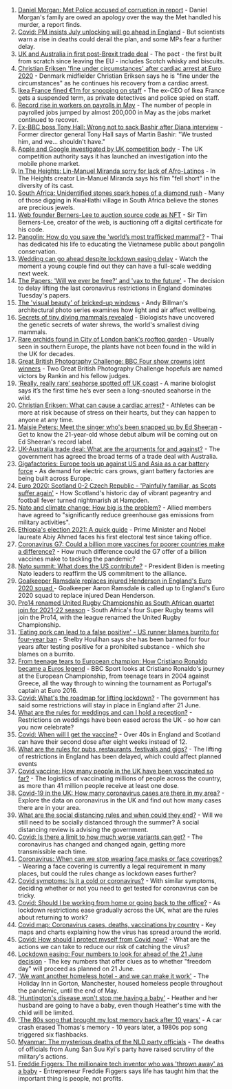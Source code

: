 1. [Daniel Morgan: Met Police accused of corruption in report](https://www.bbc.co.uk/news/uk-57484219) - Daniel Morgan's family are owed an apology over the way the Met handled his murder, a report finds.
2. [Covid: PM insists July unlocking will go ahead in England](https://www.bbc.co.uk/news/uk-57478760) - But scientists warn a rise in deaths could derail the plan, and some MPs fear a further delay.
3. [UK and Australia in first post-Brexit trade deal](https://www.bbc.co.uk/news/business-57478412) - The pact - the first built from scratch since leaving the EU - includes Scotch whisky and biscuits.
4. [Christian Eriksen 'fine under circumstances' after cardiac arrest at Euro 2020](https://www.bbc.co.uk/sport/football/57480130) - Denmark midfielder Christian Eriksen says he is "fine under the circumstances" as he continues his recovery from a cardiac arrest.
5. [Ikea France fined €1m for snooping on staff](https://www.bbc.co.uk/news/world-europe-57482168) - The ex-CEO of Ikea France gets a suspended term, as private detectives and police spied on staff.
6. [Record rise in workers on payrolls in May](https://www.bbc.co.uk/news/business-57480167) - The number of people in payrolled jobs jumped by almost 200,000 in May as the jobs market continued to recover.
7. [Ex-BBC boss Tony Hall: Wrong not to sack Bashir after Diana interview](https://www.bbc.co.uk/news/entertainment-arts-57481098) - Former director general Tony Hall says of Martin Bashir: "We trusted him, and we... shouldn't have."
8. [Apple and Google investigated by UK competition body](https://www.bbc.co.uk/news/technology-57484720) - The UK competition authority says it has launched an investigation into the mobile phone market.
9. [In The Heights: Lin-Manuel Miranda sorry for lack of Afro-Latinos](https://www.bbc.co.uk/news/entertainment-arts-57481316) - In The Heights creator Lin-Manuel Miranda says his film "fell short" in the diversity of its cast.
10. [South Africa: Unidentified stones spark hopes of a diamond rush](https://www.bbc.co.uk/news/world-africa-57483877) - Many of those digging in KwaHlathi village in South Africa believe the stones are precious jewels.
11. [Web founder Berners-Lee to auction source code as NFT](https://www.bbc.co.uk/news/technology-57474504) - Sir Tim Berners-Lee, creator of the web, is auctioning off a digital certificate for his code.
12. [Pangolin: How do you save the 'world’s most trafficked mammal'?](https://www.bbc.co.uk/news/science-environment-57477560) - Thai has dedicated his life to educating the Vietnamese public about pangolin conservation.
13. [Wedding can go ahead despite lockdown easing delay](https://www.bbc.co.uk/news/uk-57478526) - Watch the moment a young couple find out they can have a full-scale wedding next week.
14. [The Papers: 'Will we ever be free?' and 'vax to the future'](https://www.bbc.co.uk/news/blogs-the-papers-57478106) - The decision to delay lifting the last coronavirus restrictions in England dominates Tuesday's papers.
15. [The 'visual beauty' of bricked-up windows](https://www.bbc.co.uk/news/in-pictures-57349499) - Andy Billman's architectural photo series examines how light and air affect wellbeing.
16. [Secrets of tiny diving mammals revealed](https://www.bbc.co.uk/news/science-environment-57470976) - Biologists have uncovered the genetic secrets of water shrews, the world's smallest diving mammals.
17. [Rare orchids found in City of London bank's rooftop garden](https://www.bbc.co.uk/news/uk-england-london-57439921) - Usually seen in southern Europe, the plants have not been found in the wild in the UK for decades.
18. [Great British Photography Challenge: BBC Four show crowns joint winners](https://www.bbc.co.uk/news/entertainment-arts-57473736) - Two Great British Photography Challenge hopefuls are named victors by Rankin and his fellow judges.
19. [‘Really, really rare’ seahorse spotted off UK coast](https://www.bbc.co.uk/news/science-environment-57448237) - A marine biologist says it’s the first time he’s ever seen a long-snouted seahorse in the wild.
20. [Christian Eriksen: What can cause a cardiac arrest?](https://www.bbc.co.uk/news/health-57469627) - Athletes can be more at risk because of stress on their hearts, but they can happen to anyone at any time.
21. [Maisie Peters: Meet the singer who's been snapped up by Ed Sheeran](https://www.bbc.co.uk/news/entertainment-arts-57468169) - Get to know the 21-year-old whose debut album will be coming out on Ed Sheeran's record label.
22. [UK-Australia trade deal: What are the arguments for and against?](https://www.bbc.co.uk/news/57173498) - The government has agreed the broad terms of a trade deal with Australia.
23. [Gigafactories: Europe tools up against US and Asia as a car battery force](https://www.bbc.co.uk/news/business-57382472) - As demand for electric cars grows, giant battery factories are being built across Europe.
24. [Euro 2020: Scotland 0-2 Czech Republic - 'Painfully familiar, as Scots suffer again'](https://www.bbc.co.uk/sport/football/57471795) - How Scotland's historic day of vibrant pageantry and football fever turned nightmarish at Hampden.
25. [Nato and climate change: How big is the problem?](https://www.bbc.co.uk/news/world-57476349) - Allied members have agreed to "significantly reduce greenhouse gas emissions from military activities".
26. [Ethiopia's election 2021: A quick guide](https://www.bbc.co.uk/news/world-africa-57102189) - Prime Minister and Nobel laureate Abiy Ahmed faces his first electoral test since taking office.
27. [Coronavirus G7: Could a billion more vaccines for poorer countries make a difference?](https://www.bbc.co.uk/news/57427877) - How much difference could the G7 offer of a billion vaccines make to tackling the pandemic?
28. [Nato summit: What does the US contribute?](https://www.bbc.co.uk/news/world-44717074) - President Biden is meeting Nato leaders to reaffirm the US commitment to the alliance.
29. [Goalkeeper Ramsdale replaces injured Henderson in England's Euro 2020 squad ](https://www.bbc.co.uk/sport/football/57480270) - Goalkeeper Aaron Ramsdale is called up to England's Euro 2020 squad to replace injured Dean Henderson.
30. [Pro14 renamed United Rugby Championship as South African quartet join for 2021-22 season](https://www.bbc.co.uk/sport/rugby-union/57475511) - South Africa's four Super Rugby teams will join the Pro14, with the league renamed the United Rugby Championship.
31. ['Eating pork can lead to a false positive' - US runner blames burrito for four-year ban](https://www.bbc.co.uk/sport/athletics/57480597) - Shelby Houlihan says she has been banned for four years after testing positive for a prohibited substance - which she blames on a burrito.
32. [From teenage tears to European champion: How Cristiano Ronaldo became a Euros legend](https://www.bbc.co.uk/sport/av/football/57449011) - BBC Sport looks at Cristiano Ronaldo's journey at the European Championship, from teenage tears in 2004 against Greece, all the way through to winning the tournament as Portugal's captain at Euro 2016.
33. [Covid: What's the roadmap for lifting lockdown?](https://www.bbc.co.uk/news/explainers-52530518) - The government has said some restrictions will stay in place in England after 21 June.
34. [What are the rules for weddings and can I hold a reception?](https://www.bbc.co.uk/news/explainers-52811509) - Restrictions on weddings have been eased across the UK - so how can you now celebrate?
35. [Covid: When will I get the vaccine?](https://www.bbc.co.uk/news/health-55045639) - Over 40s in England and Scotland can have their second dose after eight weeks instead of 12.
36. [What are the rules for pubs, restaurants, festivals and gigs?](https://www.bbc.co.uk/news/business-52977388) - The lifting of restrictions in England has been delayed, which could affect planned events
37. [Covid vaccine: How many people in the UK have been vaccinated so far?](https://www.bbc.co.uk/news/health-55274833) - The logistics of vaccinating millions of people across the country, as more than 41 million people receive at least one dose.
38. [Covid-19 in the UK: How many coronavirus cases are there in my area?](https://www.bbc.co.uk/news/uk-51768274) - Explore the data on coronavirus in the UK and find out how many cases there are in your area.
39. [What are the social distancing rules and when could they end?](https://www.bbc.co.uk/news/uk-51506729) - Will we still need to be socially distanced through the summer? A social distancing review is advising the government.
40. [Covid: Is there a limit to how much worse variants can get?](https://www.bbc.co.uk/news/health-57431420) - The coronavirus has changed and changed again, getting more transmissible each time.
41. [Coronavirus: When can we stop wearing face masks or face coverings?](https://www.bbc.co.uk/news/health-51205344) - Wearing a face covering is currently a legal requirement in many places, but could the rules change as lockdown eases further?
42. [Covid symptoms: Is it a cold or coronavirus?](https://www.bbc.co.uk/news/health-54145299) - With similar symptoms, deciding whether or not you need to get tested for coronavirus can be tricky.
43. [Covid: Should I be working from home or going back to the office?](https://www.bbc.co.uk/news/business-52567567) - As lockdown restrictions ease gradually across the UK, what are the rules about returning to work?
44. [Covid map: Coronavirus cases, deaths, vaccinations by country](https://www.bbc.co.uk/news/world-51235105) - Key maps and charts explaining how the virus has spread around the world.
45. [Covid: How should I protect myself from Covid now?](https://www.bbc.co.uk/news/health-57087517) - What are the actions we can take to reduce our risk of catching the virus?
46. [Lockdown easing: Four numbers to look for ahead of the 21 June decision](https://www.bbc.co.uk/news/57403888) - The key numbers that offer clues as to whether "freedom day" will proceed as planned on 21 June.
47. ['We want another homeless hotel - and we can make it work'](https://www.bbc.co.uk/news/stories-57448625) - The Holiday Inn in Gorton, Manchester, housed homeless people throughout the pandemic, until the end of May.
48. ['Huntington's disease won't stop me having a baby'](https://www.bbc.co.uk/news/stories-57430859) - Heather and her husband are going to have a baby, even though Heather's time with the child will be limited.
49. ['The 80s song that brought my lost memory back after 10 years'](https://www.bbc.co.uk/news/disability-50478524) - A car crash erased Thomas's memory - 10 years later, a 1980s pop song triggered six flashbacks.
50. [Myanmar: The mysterious deaths of the NLD party officials](https://www.bbc.co.uk/news/world-asia-57380237) - The deaths of officials from Aung San Suu Kyi's party have raised scrutiny of the military's actions.
51. [Freddie Figgers: The millionaire tech inventor who was 'thrown away' as a baby](https://www.bbc.co.uk/news/stories-57081087) - Entrepreneur Freddie Figgers says life has taught him that the important thing is people, not profits.
